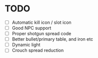 # TODO
- [ ] Automatic kill icon / slot icon
- [ ] Good NPC support
- [ ] Proper shotgun spread code
- [ ] Better bullet/primary table, and iron etc
- [ ] Dynamic light
- [ ] Crouch spread reduction
